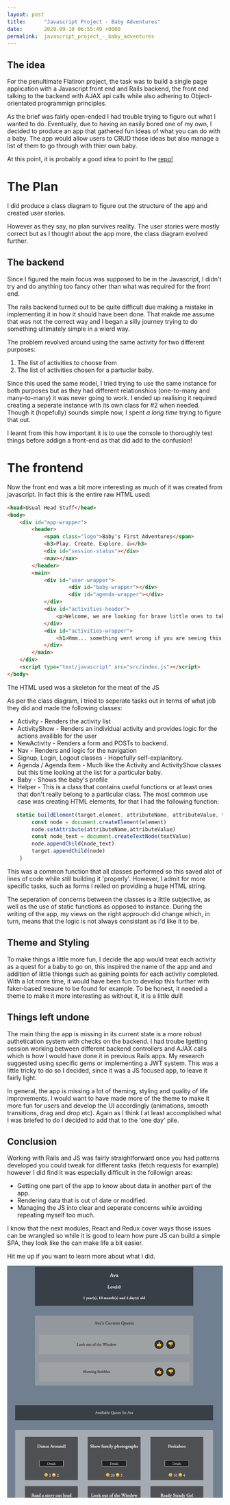 ```yaml
---
layout: post
title:      "Javascript Project - Baby Adventures"
date:       2020-09-10 06:55:49 +0000
permalink:  javascript_project_-_baby_adventures
---
```



## The idea

For the penultimate Flatiron project, the task was to build a single page application with a Javascript front end and Rails backend, the front end talking to the backend with AJAX api calls while also adhering to Object-orientated programmign principles. 

As the brief was fairly open-ended I had trouble trying to figure out what I wanted to do. Eventually, due to having an easily bored one of my own, I decided to produce an app that gathered fun ideas of what you can do with a baby. The app would allow users to CRUD those ideas but also manage a list of them to go through with thier own baby. 

At this point, it is probably a good idea to point to the [repo!](https://github.com/neosaurrrus/baby-agenda)

# The Plan

I did produce a class diagram to figure out the structure of the app and created user stories.

However as they say, no plan survives reality. The user stories were mostly correct but as I thought about the app more, the class diagram evolved further.

## The backend

Since I figured the main focus was supposed to be in the Javascript, I didn't try and do anything too fancy other than what was required for the front end.

The rails backend turned out to be quite difficult due making a mistake in implementing it in how it should have been done. That makde me assume that was not the correct way and I began a silly journey trying to do something ultimately simple in a wierd way.

The problem revolved around using the same activity for two different purposes:

1. The list of activities to choose from
2. The list of activities chosen for a partuclar baby.

Since this used the same model, I tried trying to use the same instance for both purposes but as they had different relationshios (one-to-many and many-to-many) it was never going to work. I ended up realising it required creating a seperate instance with its own class for #2 when needed. Though it (hopefully) sounds simple now, I spent *a long time* trying to figure that out. 

I learnt from this how important it is to use the console to thoroughly test things before addign a front-end as that did add to the confusion!

# The frontend 

Now the front end was a bit more interesting as much of it was created from javascript. In fact this is the entire raw HTML used:

```html
<head>Usual Head Stuff</head>
<body>
    <div id="app-wrapper">
        <header>
            <span class="logo">Baby's First Adventures</span>
            <h3>Play. Create. Explore. 👍</h3>
            <div id="session-status"></div>
            <nav></nav>
        </header>
        <main>
            <div id="user-wrapper">
                    <div id="baby-wrapper"></div>
                    <div id="agenda-wrapper"></div>    
            </div>
            <div id="activities-header">
                <p>Welcome, we are looking for brave little ones to take on fun things! Login or signup to take on these quests and make today an adventure!</p>
            </div>
            <div id="activities-wrapper">
                <h1>Hmm... something went wrong if you are seeing this.</h1>
            </div>
        </main>
    </div>
    <script type="text/javascript" src="src/index.js"></script>
</body>
```

The HTML used was a skeleton for the meat of the JS

As per the class diagram, I tried to seperate tasks out in terms of what job they did and made the following classes:

- Activity - Renders the activity list
- ActivityShow - Renders an individual activity and provides logic for the actions availible for the user
- NewActivity - Renders a form and POSTs to backend.
- Nav - Renders and logic for the navigation
- Signup, Login, Logout classes - Hopefully self-explanitory.
- Agenda / Agenda Item - Much like the Activity and ActivityShow classes but this time looking at the list for a particular baby.
- Baby - Shows the baby's profile
- Helper - This is a class that contains useful functions or at least ones that don't really belong to a particular class. The most common use case was creating HTML elements, for that I had the following function:

```js
   static buildElement(target,element, attributeName, attributeValue, textValue){
        const node = document.createElement(element)
        node.setAttribute(attributeName,attributeValue)
        const node_text = document.createTextNode(textValue)
        node.appendChild(node_text)
        target.appendChild(node)
    }
```

This was a common function that all classes performed so this saved alot of lines of code while still building it 'properly'. However, I admit for more specific tasks, such as forms I reiled on providing a huge HTML string.

The seperation of concerns between the classes is a little subjective, as well as the use of static functions as opposed to instance. During the writing of the app, my views on the right approuch did change which, in turn, means that the logic is not always consistant as i'd like it to be.

## Theme and Styling

To make things a little more fun, I decide the app would treat each activity as a quest for a baby to go on, this inspired the name of the app and and addition of little thiongs such as gaining points for each activity completed. With a lot more time, it would have been fun to develop this further with faker-based treaure to be found for example. To be honest, it needed a theme to make it more interesting as without it, it is a little dull!


## Things left undone

The main thing the app is missing in its current state is a more robust authetication system with checks on the backend. I had troube lgetting session working between different backend controllers and AJAX calls which is how I would have done it in previous Rails apps. My research  suggested using specific gems or implementing a JWT system. This was a little tricky to do so I decided, since it was a JS focused app, to leave it fairly light.

In general, the app is missing a lot of theming, styling and quality of life improvements. I would want to have made more of the theme to make it more fun for users and develop the UI accordingly (animations, smooth transitions, drag and drop etc). Again as I think I at least accomplished what I was briefed to do I decided to add that to the 'one day' pile.

## Conclusion

Working with Rails and JS was fairly straightforward once you had patterns developed you could tweak for different tasks (fetch requests for example) however I did find it was especially difficult in the followign areas:

- Getting one part of the app to know about data in another part of the app.
- Rendering data that is out of date or modified.
- Managing the JS into clear and seperate concerns while avoiding repeating myself too much.

I know that the next modules, React and Redux cover ways those issues can be wrangled so while it is good to learn how pure JS can build a simple SPA, they look like the can make life a bit easier.

Hit me up if you want to learn more about what I did.

![](https://github.com/neosaurrrus/baby-agenda/blob/master/baby_agenda_frontend/images/appshot.png)
